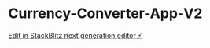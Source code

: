 # Currency-Converter-App-V2

[Edit in StackBlitz next generation editor ⚡️](https://stackblitz.com/~/github.com/dkerishna/Currency-Converter-App-V2)